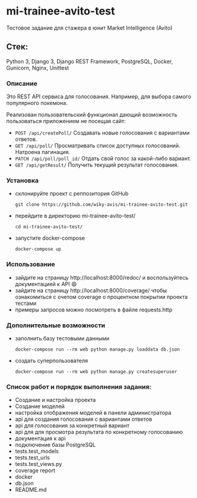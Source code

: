 # mi-trainee-avito-test
Тестовое задание для стажера в юнит Market Intelligence (Avito)

## Стек: 
Python 3, Django 3, Django REST Framework, PostgreSQL, Docker, Gunicorn, Nginx, Unittest

### Описание
Это REST API сервиса для голосования. Например, для выбора самого популярного покемона.

Реализован пользовательский функционал дающий возможность пользоваться приложением не посещая сайт:
*	`POST /api/createPoll/` Создавать новые голосования с вариантами ответов.
*	`GET /api/poll/` Просматривать список доступных голосований. Натроена пагинация.
*	`PATCH /api/poll/poll_id/` Отдать свой голос за какой-либо вариант.
*	`GET /api/getResult/` Получить текущий результат голосования.

### Установка
- склонируйте проект с реппозитория GitHub
    ```
    git clone https://github.com/wiky-avis/mi-trainee-avito-test.git
    ```
- перейдите в директорию mi-trainee-avito-test/
    ```
    cd mi-trainee-avito-test/
    ```
- запустите docker-compose
    ```
    docker-compose up
    ```

### Использование
- зайдите на страницу http://localhost:8000/redoc/ 
и воспользуйтесь документацией к API :smile:
- зайдите на страницу http://localhost:8000/coverage/ 
чтобы ознакомиться с очетом coverage о процентном покрытии проекта тестами
- примеры запросов можно посмотреть в файле requests.http

### Дополнительные возможности
- заполнить базу тестовыми данными
    ```
    docker-compose run --rm web python manage.py loaddata db.json
    ```
- создать суперпользователя
    ```
    docker-compose run --rm web python manage.py createsuperuser
    ```
    
### Список работ и порядок выполнения задания:
- Создание и настройка проекта
- Создание моделей
- настройка отображения моделей в панели администратора
- api для создания голосования с вариантами ответов
- api для голосования за конкретный вариант
- api для для просмотра результата по конкретному голосованию
- документация к api
- подключение базы PostgreSQL
- tests.test_models
- tests.test_urls
- tests.test_views.py
- coverage report
- docker
- db.json
- README.md
